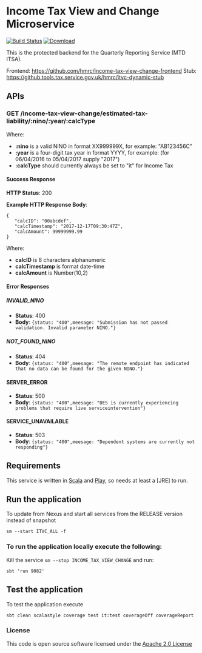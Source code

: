 # Income Tax View and Change Microservice

[![Build Status](https://travis-ci.org/hmrc/income-tax-view-change.svg)](https://travis-ci.org/hmrc/income-tax-view-change) [ ![Download](https://api.bintray.com/packages/hmrc/releases/income-tax-view-change/images/download.svg) ](https://bintray.com/hmrc/releases/income-tax-view-change/_latestVersion)

This is the protected backend for the Quarterly Reporting Service (MTD ITSA). 

Frontend: https://github.com/hmrc/income-tax-view-change-frontend
Stub: https://github.tools.tax.service.gov.uk/hmrc/itvc-dynamic-stub


## APIs

### **GET** /income-tax-view-change/estimated-tax-liability/**:nino**/**:year**/**:calcType**

Where:

* **:nino** is a valid NINO in format XX999999X, for example: "AB123456C"
* **:year** is a four-digit tax year in format YYYY, for example: (for 06/04/2016 to 05/04/2017 supply "2017")
* **:calcType** should currently always be set to "it" for Income Tax

#### Success Response

**HTTP Status**: 200

**Example HTTP Response Body**:
```
{   
   "calcID": "00abcdef",
   "calcTimestamp": "2017-12-17T09:30:47Z",
   "calcAmount": 99999999.99
}
```
Where:
* **calcID** is 8 characters alphanumeric
* **calcTimestamp** is format date-time
* **calcAmount** is Number(10,2)

#### Error Responses

##### INVALID_NINO
* **Status**: 400
* **Body**: `{status: "400",meesage: "Submission has not passed validation. Invalid parameter NINO."}`

##### NOT_FOUND_NINO
* **Status**: 404
* **Body**: `{status: "400",meesage: "The remote endpoint has indicated that no data can be found for the given NINO."}`

#### SERVER_ERROR
* **Status**: 500
* **Body**: `{status: "400",meesage: "DES is currently experiencing problems that require live serviceintervention"}`

#### SERVICE_UNAVAILABLE
* **Status**: 503
* **Body**: `{status: "400",meesage: "Dependent systems are currently not responding"}`


Requirements
------------

This service is written in [Scala](http://www.scala-lang.org/) and [Play](http://playframework.com/), so needs at least a [JRE] to run.


## Run the application


To update from Nexus and start all services from the RELEASE version instead of snapshot

```
sm --start ITVC_ALL -f
```


### To run the application locally execute the following:

Kill the service ```sm --stop INCOME_TAX_VIEW_CHANGE``` and run:
```
sbt 'run 9082'
```



## Test the application

To test the application execute

```
sbt clean scalastyle coverage test it:test coverageOff coverageReport
```



### License

This code is open source software licensed under the [Apache 2.0 License]("http://www.apache.org/licenses/LICENSE-2.0.html")

